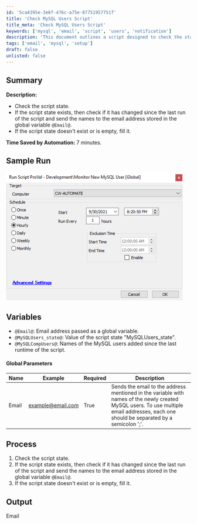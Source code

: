 ```yaml
---
id: '5ca4395e-3e6f-476c-a75e-87751957751f'
title: 'Check MySQL Users Script'
title_meta: 'Check MySQL Users Script'
keywords: ['mysql', 'email', 'script', 'users', 'notification']
description: 'This document outlines a script designed to check the state of MySQL users, determine if there have been any changes since the last execution, and notify specified email addresses of any new users added. The process is automated to save time and streamline user management.'
tags: ['email', 'mysql', 'setup']
draft: false
unlisted: false
---
```


## Summary

**Description:**  
- Check the script state.  
- If the script state exists, then check if it has changed since the last run of the script and send the names to the email address stored in the global variable `@Email@`.  
- If the script state doesn't exist or is empty, fill it.

**Time Saved by Automation:** 7 minutes.

## Sample Run

![Sample Run](../../../static/img/Monitor-MySQL-New-Users/image_1.png)

## Variables

- `@Email@`: Email address passed as a global variable.  
- `@MySQLUsers_state@`: Value of the script state "MySQLUsers_state".  
- `@MySQLCompUsers@`: Names of the MySQL users added since the last runtime of the script.

#### Global Parameters

| Name  | Example                       | Required | Description                                                                                                                                       |
|-------|-------------------------------|----------|---------------------------------------------------------------------------------------------------------------------------------------------------|
| Email | [example@email.com](mailto:example@email.com) | True     | Sends the email to the address mentioned in the variable with names of the newly created MySQL users. To use multiple email addresses, each one should be separated by a semicolon ';'. |

## Process

1. Check the script state.  
2. If the script state exists, then check if it has changed since the last run of the script and send the names to the email address stored in the global variable `@Email@`.  
3. If the script state doesn't exist or is empty, fill it.

## Output

Email
